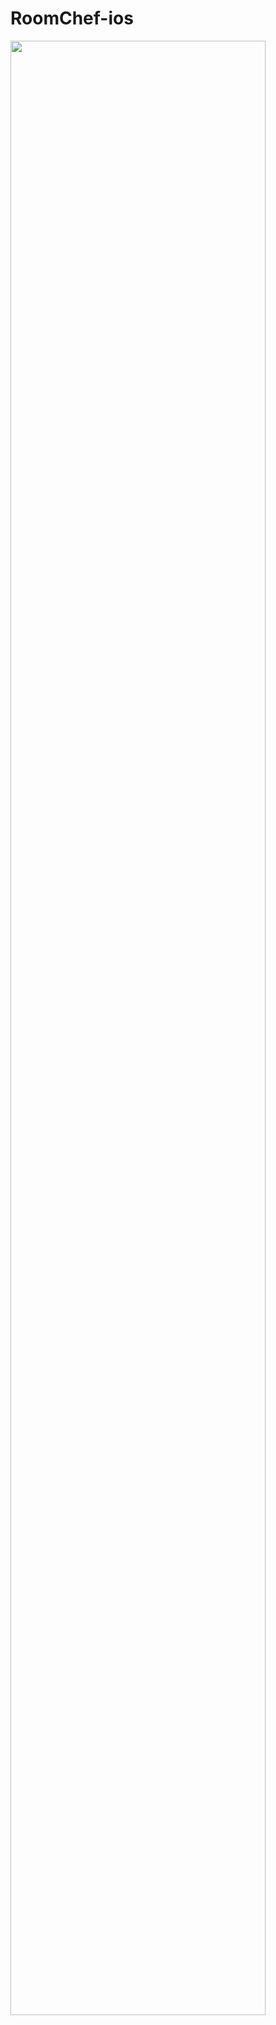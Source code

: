 # RoomChef-ios

<img src="https://ssl.pstatic.net/tveta/libs/1305/1305770/0be2284fb7385687f03c_20200922142326036.jpg" width="90%"></img>
